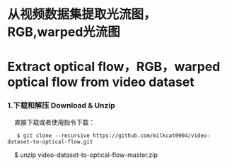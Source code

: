 从视频数据集提取光流图，RGB,warped光流图 
=
Extract optical flow，RGB，warped optical flow from video dataset
=

### 1.下载和解压 Download & Unzip
    
    直接下载或者使用指令下载：
    
       $ git clone --recursive https://github.com/milkcat0904/video-dataset-to-optical-flow.git
    
    $ unzip video-dataset-to-optical-flow-master.zip
